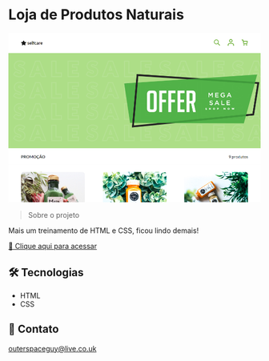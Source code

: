 # Loja de Produtos Naturais 

![preview](./.github/preview.png)

> Sobre o projeto

Mais um treinamento de HTML e CSS, ficou lindo demais!

[🔗 Clique aqui para acessar](https://filipesantos07.github.io/Loja-de-produtos-naturais/)

## 🛠️ Tecnologias

- HTML
- CSS

## 💛 Contato

outerspaceguy@live.co.uk